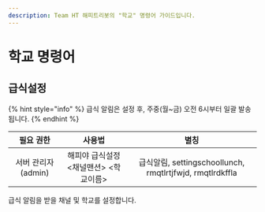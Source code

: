 ```yaml
---
description: Team HT 해피트리봇의 "학교" 명령어 가이드입니다.
---
```


# 학교 명령어

## 급식설정 <a id="settingschoollunch"></a>

{% hint style="info" %}
급식 알림은 설정 후, 주중\(월~금\) 오전 6시부터 일괄 발송됩니다.
{% endhint %}

| 필요 권한 | 사용법 | 별칭 |
| :---: | :---: | :---: |
| 서버 관리자 \(admin\) | 해피야 급식설정 &lt;채널맨션&gt; &lt;학교이름&gt; | 급식알림, settingschoollunch, rmqtlrtjfwjd, rmqtlrdkffla |

급식 알림을 받을 채널 및 학교를 설정합니다.  


